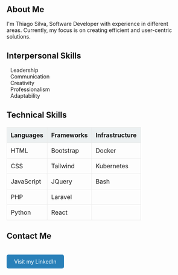 <!DOCTYPE html>
<html lang="en">
<head>
    <meta charset="UTF-8">
    <meta name="viewport" content="width=device-width, initial-scale=1.0">
    <title>Thiago Silva - Professional Profile</title>
</head>
<body>
    <div style="max-width: 800px; margin: auto; padding: 20px;">
        <header>
            <object type="image/svg+xml" data="header.svg"></object>
        </header>
        <section style="margin-top: 20px;">
            <h2>About Me <i class="fas fa-user"></i></h2>
            <p>I'm Thiago Silva, Software Developer with experience in different areas. Currently, my focus is on creating efficient and user-centric solutions.</p>
        </section>
        <section style="margin-top: 20px;">
            <h2>Interpersonal Skills <i class="fas fa-users"></i></h2>
            <ul style="padding: 0; list-style-type: none;">
                <li><i class="fas fa-chalkboard-teacher" style="width: 20px; height: 20px; vertical-align: middle; margin-right: 10px;"></i> Leadership</li>
                <li><i class="fas fa-comments" style="width: 20px; height: 20px; vertical-align: middle; margin-right: 10px;"></i> Communication</li>
                <li><i class="fas fa-lightbulb" style="width: 20px; height: 20px; vertical-align: middle; margin-right: 10px;"></i> Creativity</li>
                <li><i class="fas fa-user-tie" style="width: 20px; height: 20px; vertical-align: middle; margin-right: 10px;"></i> Professionalism</li>
                <li><i class="fas fa-sync-alt" style="width: 20px; height: 20px; vertical-align: middle; margin-right: 10px;"></i> Adaptability</li>
            </ul>
        </section>
        <section style="margin-top: 20px;">
            <h2>Technical Skills <i class="fas fa-laptop-code"></i></h2>
            <table style="width: 100%; border-collapse: collapse; margin: 20px 0;">
                <thead>
                    <tr>
                        <th style="border: 1px solid #eaeaea; padding: 10px; text-align: left; background-color: #ecf0f1;">Languages</th>
                        <th style="border: 1px solid #eaeaea; padding: 10px; text-align: left; background-color: #ecf0f1;">Frameworks</th>
                        <th style="border: 1px solid #eaeaea; padding: 10px; text-align: left; background-color: #ecf0f1;">Infrastructure</th>
                    </tr>
                </thead>
                <tbody>
                    <tr>
                        <td style="border: 1px solid #eaeaea; padding: 10px; text-align: left;">HTML</td>
                        <td style="border: 1px solid #eaeaea; padding: 10px; text-align: left;">Bootstrap</td>
                        <td style="border: 1px solid #eaeaea; padding: 10px; text-align: left;">Docker</td>
                    </tr>
                    <tr>
                        <td style="border: 1px solid #eaeaea; padding: 10px; text-align: left;">CSS</td>
                        <td style="border: 1px solid #eaeaea; padding: 10px; text-align: left;">Tailwind</td>
                        <td style="border: 1px solid #eaeaea; padding: 10px; text-align: left;">Kubernetes</td>
                    </tr>
                    <tr>
                        <td style="border: 1px solid #eaeaea; padding: 10px; text-align: left;">JavaScript</td>
                        <td style="border: 1px solid #eaeaea; padding: 10px; text-align: left;">JQuery</td>
                        <td style="border: 1px solid #eaeaea; padding: 10px; text-align: left;">Bash</td>
                    </tr>
                    <tr>
                        <td style="border: 1px solid #eaeaea; padding: 10px; text-align: left;">PHP</td>
                        <td style="border: 1px solid #eaeaea; padding: 10px; text-align: left;">Laravel</td>
                        <td style="border: 1px solid #eaeaea; padding: 10px; text-align: left;"></td>
                    </tr>
                    <tr>
                        <td style="border: 1px solid #eaeaea; padding: 10px; text-align: left;">Python</td>
                        <td style="border: 1px solid #eaeaea; padding: 10px; text-align: left;">React</td>
                        <td style="border: 1px solid #eaeaea; padding: 10px; text-align: left;"></td>
                    </tr>
                </tbody>
            </table>
        </section>
        <section style="margin-top: 20px;">
            <h2>Contact Me <i class="fas fa-envelope"></i></h2>
            <a href="https://www.linkedin.com/in/webthiagosilva" style="display: inline-block; margin-top: 20px; padding: 10px 20px; color: #fff; background-color: #2980b9; text-decoration: none; border-radius: 5px; transition: background-color 0.3s ease;" onmouseover="this.style.backgroundColor='#1abc9c'" onmouseout="this.style.backgroundColor='#2980b9'">Visit my LinkedIn</a>
        </section>
    </div>
</body>
</html>
